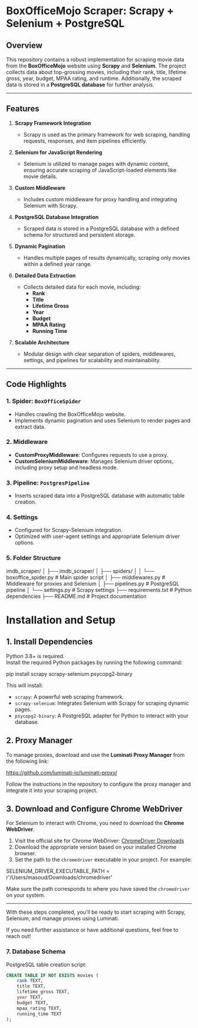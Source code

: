 # BoxOfficeMojo Scraper: Scrapy + Selenium + PostgreSQL

## Overview
This repository contains a robust implementation for scraping movie data from the **BoxOfficeMojo** website using **Scrapy** and **Selenium**. The project collects data about top-grossing movies, including their rank, title, lifetime gross, year, budget, MPAA rating, and runtime. Additionally, the scraped data is stored in a **PostgreSQL database** for further analysis.

---

## Features

1. **Scrapy Framework Integration**
   - Scrapy is used as the primary framework for web scraping, handling requests, responses, and item pipelines efficiently.

2. **Selenium for JavaScript Rendering**
   - Selenium is utilized to manage pages with dynamic content, ensuring accurate scraping of JavaScript-loaded elements like movie details.

3. **Custom Middleware**
   - Includes custom middleware for proxy handling and integrating Selenium with Scrapy.

4. **PostgreSQL Database Integration**
   - Scraped data is stored in a PostgreSQL database with a defined schema for structured and persistent storage.

5. **Dynamic Pagination**
   - Handles multiple pages of results dynamically, scraping only movies within a defined year range.

6. **Detailed Data Extraction**
   - Collects detailed data for each movie, including:
     - **Rank**
     - **Title**
     - **Lifetime Gross**
     - **Year**
     - **Budget**
     - **MPAA Rating**
     - **Running Time**

7. **Scalable Architecture**
   - Modular design with clear separation of spiders, middlewares, settings, and pipelines for scalability and maintainability.

---

## Code Highlights

### 1. Spider: `BoxOfficeSpider`
- Handles crawling the BoxOfficeMojo website.
- Implements dynamic pagination and uses Selenium to render pages and extract data.

### 2. Middleware
- **CustomProxyMiddleware**: Configures requests to use a proxy.
- **CustomSeleniumMiddleware**: Manages Selenium driver options, including proxy setup and headless mode.

### 3. Pipeline: `PostgresPipeline`
- Inserts scraped data into a PostgreSQL database with automatic table creation.

### 4. Settings
- Configured for Scrapy-Selenium integration.
- Optimized with user-agent settings and appropriate Selenium driver options.

### 5. Folder Structure
imdb_scraper/
│
├── imdb_scraper/
│   ├── spiders/
│   │   └── boxoffice_spider.py      # Main spider script
│   ├── middlewares.py               # Middleware for proxies and Selenium
│   ├── pipelines.py                 # PostgreSQL pipeline
│   └── settings.py                  # Scrapy settings
├── requirements.txt                 # Python dependencies
├── README.md                        # Project documentation

# Installation and Setup

## 1. Install Dependencies
Python 3.8+ is required.  
Install the required Python packages by running the following command:

pip install scrapy scrapy-selenium psycopg2-binary


This will install:
- `scrapy`: A powerful web scraping framework.
- `scrapy-selenium`: Integrates Selenium with Scrapy for scraping dynamic pages.
- `psycopg2-binary`: A PostgreSQL adapter for Python to interact with your database.

## 2. Proxy Manager
To manage proxies, download and use the **Luminati Proxy Manager** from the following link:

https://github.com/luminati-io/luminati-proxy/


Follow the instructions in the repository to configure the proxy manager and integrate it into your scraping project.

## 3. Download and Configure Chrome WebDriver
For Selenium to interact with Chrome, you need to download the **Chrome WebDriver**.

1. Visit the official site for Chrome WebDriver: [ChromeDriver Downloads](https://sites.google.com/a/chromium.org/chromedriver/)
2. Download the appropriate version based on your installed Chrome browser.
3. Set the path to the `chromedriver` executable in your project. For example:

SELENIUM_DRIVER_EXECUTABLE_PATH = r'/Users/masoud/Downloads/chromedriver'


Make sure the path corresponds to where you have saved the `chromedriver` on your system.

---

With these steps completed, you'll be ready to start scraping with Scrapy, Selenium, and manage proxies using Luminati.

If you need further assistance or have additional questions, feel free to reach out!



### 7. Database Schema
PostgreSQL table creation script:
```sql
CREATE TABLE IF NOT EXISTS movies (
    rank TEXT,
    title TEXT,
    lifetime_gross TEXT,
    year TEXT,
    budget TEXT,
    mpaa_rating TEXT,
    running_time TEXT
);

